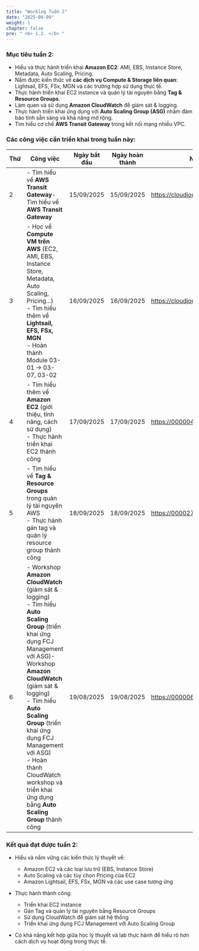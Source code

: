 ```yaml
---
title: "Worklog Tuần 2"
date: "2025-09-09"
weight: 1
chapter: false
pre: " <b> 1.2. </b> "
---
```




### Mục tiêu tuần 2:

* Hiểu và thực hành triển khai **Amazon EC2**: AMI, EBS, Instance Store, Metadata, Auto Scaling, Pricing.  
* Nắm được kiến thức về **các dịch vụ Compute & Storage liên quan**: Lightsail, EFS, FSx, MGN và các trường hợp sử dụng thực tế.  
* Thực hành triển khai EC2 instance và quản lý tài nguyên bằng **Tag & Resource Groups**.  
* Làm quen và sử dụng **Amazon CloudWatch** để giám sát & logging.  
* Thực hành triển khai ứng dụng với **Auto Scaling Group (ASG)** nhằm đảm bảo tính sẵn sàng và khả năng mở rộng.  
* Tìm hiểu cơ chế **AWS Transit Gateway** trong kết nối mạng nhiều VPC.

### Các công việc cần triển khai trong tuần này:
| Thứ | Công việc                                                                                                                                                                                   | Ngày bắt đầu | Ngày hoàn thành | Nguồn tài liệu                            |
| --- | ------------------------------------------------------------------------------------------------------------------------------------------------------------------------------------------- | ------------ | --------------- | ----------------------------------------- |
| 2   | - Tìm hiểu về **AWS Transit Gateway**- Tìm hiểu về **AWS Transit Gateway**                                                                                             | 15/09/2025   | 15/09/2025      | <https://cloudjourney.awsstudygroup.com/> |
| 3   | - Học về **Compute VM trên AWS** (EC2, AMI, EBS, Instance Store, Metadata, Auto Scaling, Pricing...)<br>- Tìm hiểu thêm về **Lightsail, EFS, FSx, MGN**<br>- Hoàn thành Module 03-01 → 03-07, 03-02                                            | 16/09/2025   | 16/09/2025      | <https://cloudjourney.awsstudygroup.com/> |
| 4   | - Tìm hiểu thêm về **Amazon EC2** (giới thiệu, tính năng, cách sử dụng) <br> - Thực hành triển khai EC2 thành công | 17/09/2025    | 17/09/2025      | <https://000004.awsstudygroup.com/> |
| 5   | - Tìm hiểu về **Tag & Resource Groups** trong quản lý tài nguyên AWS <br> - Thực hành gán tag và quản lý resource group thành công                  | 18/09/2025   | 18/09/2025      | <https://000027.awsstudygroup.com/> |
| 6   | - Workshop **Amazon CloudWatch** (giám sát & logging)<br>- Tìm hiểu **Auto Scaling Group** (triển khai ứng dụng FCJ Management với ASG)- Workshop **Amazon CloudWatch** (giám sát & logging)<br>- Tìm hiểu **Auto Scaling Group** (triển khai ứng dụng FCJ Management với ASG) <br> - Hoàn thành CloudWatch workshop và triển khai ứng dụng bằng **Auto Scaling Group** thành công                                                                                         | 19/08/2025   | 19/08/2025      | <https://000006.awsstudygroup.com/> |


### Kết quả đạt được tuần 2:

* Hiểu và nắm vững các kiến thức lý thuyết về:
  * Amazon EC2 và các loại lưu trữ (EBS, Instance Store)
  * Auto Scaling và các tùy chọn Pricing của EC2
  * Amazon Lightsail, EFS, FSx, MGN và các use case tương ứng

* Thực hành thành công:
  * Triển khai EC2 instance
  * Gán Tag và quản lý tài nguyên bằng Resource Groups
  * Sử dụng CloudWatch để giám sát hệ thống
  * Triển khai ứng dụng FCJ Management với Auto Scaling Group

* Có khả năng kết hợp giữa học lý thuyết và lab thực hành để hiểu rõ hơn cách dịch vụ hoạt động trong thực tế.


